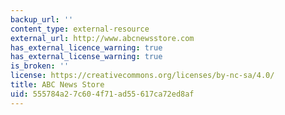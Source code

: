 ```yaml
---
backup_url: ''
content_type: external-resource
external_url: http://www.abcnewsstore.com
has_external_licence_warning: true
has_external_license_warning: true
is_broken: ''
license: https://creativecommons.org/licenses/by-nc-sa/4.0/
title: ABC News Store
uid: 555784a2-7c60-4f71-ad55-617ca72ed8af
---
```


